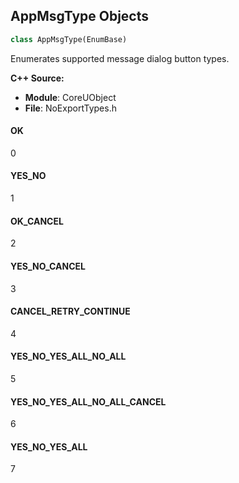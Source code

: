 ## AppMsgType Objects

```python
class AppMsgType(EnumBase)
```

Enumerates supported message dialog button types.

**C++ Source:**

- **Module**: CoreUObject
- **File**: NoExportTypes.h

<a id="unreal.AppMsgType.OK"></a>

#### OK

0

<a id="unreal.AppMsgType.YES_NO"></a>

#### YES_NO

1

<a id="unreal.AppMsgType.OK_CANCEL"></a>

#### OK_CANCEL

2

<a id="unreal.AppMsgType.YES_NO_CANCEL"></a>

#### YES_NO_CANCEL

3

<a id="unreal.AppMsgType.CANCEL_RETRY_CONTINUE"></a>

#### CANCEL_RETRY_CONTINUE

4

<a id="unreal.AppMsgType.YES_NO_YES_ALL_NO_ALL"></a>

#### YES_NO_YES_ALL_NO_ALL

5

<a id="unreal.AppMsgType.YES_NO_YES_ALL_NO_ALL_CANCEL"></a>

#### YES_NO_YES_ALL_NO_ALL_CANCEL

6

<a id="unreal.AppMsgType.YES_NO_YES_ALL"></a>

#### YES_NO_YES_ALL

7

<a id="unreal.InputDeviceTriggerMask"></a>